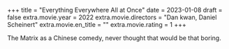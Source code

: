 +++
title = "Everything Everywhere All at Once"
date = 2023-01-08
draft = false
extra.movie.year = 2022
extra.movie.directors = "Dan kwan, Daniel Scheinert"
extra.movie.en_title = ""
extra.movie.rating = 1
+++

The Matrix as a Chinese comedy, never thought that would be that boring.<!-- more -->
